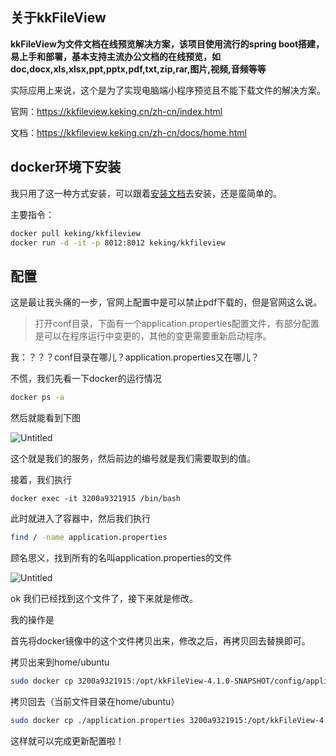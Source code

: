 ## 关于kkFileView

**kkFileView为文件文档在线预览解决方案，该项目使用流行的spring boot搭建，易上手和部署，基本支持主流办公文档的在线预览，如doc,docx,xls,xlsx,ppt,pptx,pdf,txt,zip,rar,图片,视频,音频等等**

实际应用上来说，这个是为了实现电脑端小程序预览且不能下载文件的解决方案。

官网：<https://kkfileview.keking.cn/zh-cn/index.html>

文档：<https://kkfileview.keking.cn/zh-cn/docs/home.html>

## docker环境下安装

我只用了这一种方式安装，可以跟着[安装文档](https://kkfileview.keking.cn/zh-cn/docs/production.html)去安装，还是蛮简单的。

主要指令：

```bash
docker pull keking/kkfileview
docker run -d -it -p 8012:8012 keking/kkfileview

```

## 配置

这是最让我头痛的一步，官网上配置中是可以禁止pdf下载的，但是官网这么说。

> 打开conf目录，下面有一个application.properties配置文件，有部分配置是可以在程序运行中变更的，其他的变更需要重新启动程序。

我：？？？conf目录在哪儿？application.properties又在哪儿？

不慌，我们先看一下docker的运行情况

```bash
docker ps -a

```

然后就能看到下图

![Untitled](https://www.notion.so/image/https%3A%2F%2Fs3-us-west-2.amazonaws.com%2Fsecure.notion-static.com%2F43908611-e0a6-4394-a0b7-e7aa2c7f3abc%2FUntitled.png?table=block\&id=fd52f81c-d888-41ab-ad0b-b464e6440136\&spaceId=66b5b247-bd3d-48d4-8f8f-3ae30f2572a1\&width=2000\&userId=b6990ffd-1e89-4271-9726-eca31d6485f4\&cache=v2 "Untitled")

这个就是我们的服务，然后前边的编号就是我们需要取到的值。

接着，我们执行

```
docker exec -it 3200a9321915 /bin/bash

```

此时就进入了容器中，然后我们执行

```bash
find / -name application.properties

```

顾名思义，找到所有的名叫application.properties的文件

![Untitled](https://www.notion.so/image/https%3A%2F%2Fs3-us-west-2.amazonaws.com%2Fsecure.notion-static.com%2Fff24d7c2-4e27-498a-9b1a-a7e94770c214%2FUntitled.png?table=block\&id=810a888a-9b26-4cc9-95b1-34d610380b2d\&spaceId=66b5b247-bd3d-48d4-8f8f-3ae30f2572a1\&width=1300\&userId=b6990ffd-1e89-4271-9726-eca31d6485f4\&cache=v2 "Untitled")

ok 我们已经找到这个文件了，接下来就是修改。

我的操作是

首先将docker镜像中的这个文件拷贝出来，修改之后，再拷贝回去替换即可。

拷贝出来到home/ubuntu

```bash
sudo docker cp 3200a9321915:/opt/kkFileView-4.1.0-SNAPSHOT/config/application.properties /home/ubuntu

```

拷贝回去（当前文件目录在home/ubuntu）

```bash
sudo docker cp ./application.properties 3200a9321915:/opt/kkFileView-4.1.0-SNAPSHOT/config/application.properties

```

这样就可以完成更新配置啦！
